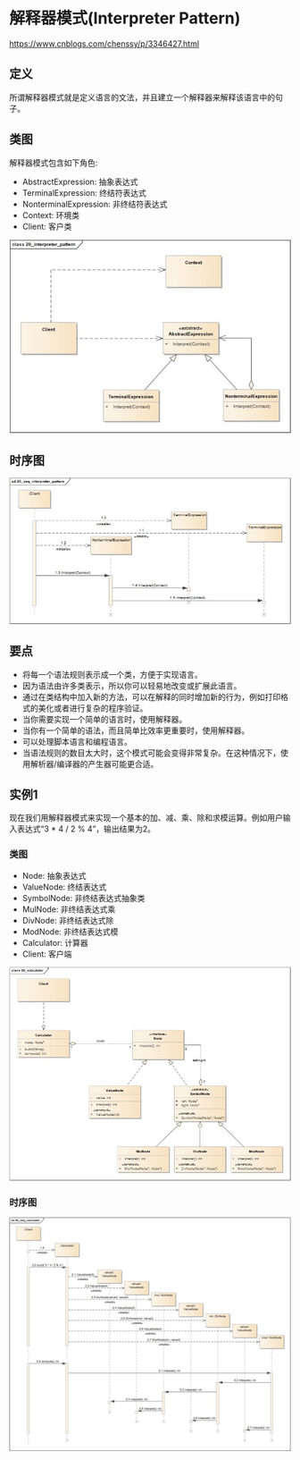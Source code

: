 # 解释器模式(Interpreter Pattern)

<https://www.cnblogs.com/chenssy/p/3346427.html>

## 定义

所谓解释器模式就是定义语言的文法，并且建立一个解释器来解释该语言中的句子。

## 类图

解释器模式包含如下角色:

-   AbstractExpression: 抽象表达式
-   TerminalExpression: 终结符表达式
-   NonterminalExpression: 非终结符表达式
-   Context: 环境类
-   Client: 客户类

![image](../../_static/20_interpreter_pattern.jpg)

## 时序图

![image](../../_static/20_seq_interpreter_pattern.jpg)

## 要点

-   将每一个语法规则表示成一个类，方便于实现语言。
-   因为语法由许多类表示，所以你可以轻易地改变或扩展此语言。
-   通过在类结构中加入新的方法，可以在解释的同时增加新的行为，例如打印格式的美化或者进行复杂的程序验证。
-   当你需要实现一个简单的语言时，使用解释器。
-   当你有一个简单的语法，而且简单比效率更重要时，使用解释器。
-   可以处理脚本语言和编程语言。
-   当语法规则的数目太大时，这个模式可能会变得非常复杂。在这种情况下，使用解析器/编译器的产生器可能更合适。

## 实例1

现在我们用解释器模式来实现一个基本的加、减、乘、除和求模运算。例如用户输入表达式“3 \* 4 / 2 % 4”，输出结果为2。

### 类图

-   Node: 抽象表达式
-   ValueNode: 终结表达式
-   SymbolNode: 非终结表达式抽象类
-   MulNode: 非终结表达式乘
-   DivNode: 非终结表达式除
-   ModNode: 非终结表达式模
-   Calculator: 计算器
-   Client: 客户端

![image](../../_static/20_calculator.jpg)

### 时序图

![image](../../_static/20_seq_calculator.jpg)
